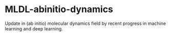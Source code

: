 # MLDL-abinitio-dynamics
Update in (ab initio) molecular dynamics field by recent progress in machine learning and deep learning.
